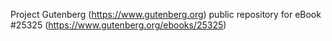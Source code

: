 Project Gutenberg (https://www.gutenberg.org) public repository for eBook #25325 (https://www.gutenberg.org/ebooks/25325)

